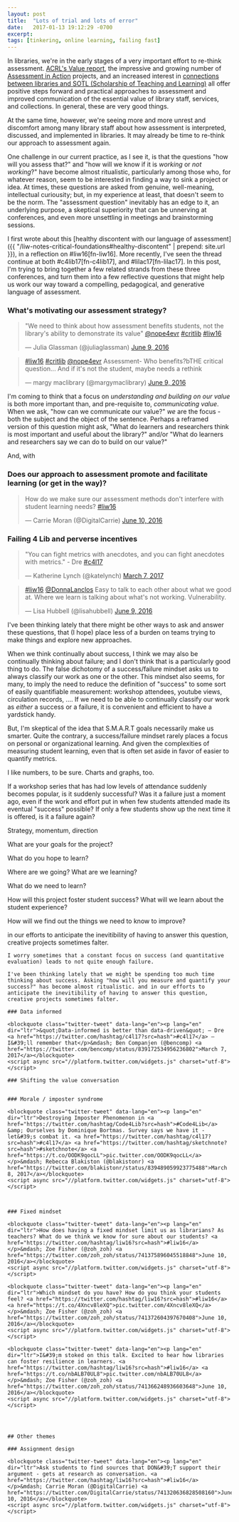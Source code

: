 ```yaml
---
layout: post
title:  "Lots of trial and lots of error"
date:   2017-01-13 19:12:29 -0700
excerpt: 
tags: [tinkering, online learning, failing fast]
---
```

In libraries, we're in the early stages of a very important effort to re-think assessment. [ACRL's Value report](http://www.acrl.ala.org/value/), the impressive and growing number of [Assessment in Action](http://www.ala.org/acrl/AiA) projects, and an increased interest in [connections between libraries and SOTL (Scholarship of Teaching and Learning)](https://docs.google.com/document/d/19tSlZXLwrm0cl2kfmJMBVRC41MnZiVbvQVe3z8gm4gA/edit) all offer positive steps forward and practical approaches to assessment and improved communication of the essential value of library staff, services, and collections. In general, these are very good things.

At the same time, however, we're seeing more and more unrest and discomfort among many library staff about how assessment is interpreted, discussed, and implemented in libraries. It may already be time to re-think our approach to assessment again.

One challenge in our current practice, as I see it, is that the questions "how will you assess that?" and "how will we know if it is *working* or *not working*?" have become almost ritualistic, particularly among those who, for whatever reason, seem to be interested in finding a way to sink a project or idea. At times, these questions are asked from genuine, well-meaning, intellectual curiousity; but, in my experience at least, that doesn't seem to be the norm. The "assessment question" inevitably has an edge to it, an underlying purpose, a skeptical superiority that can be unnerving at conferences, and even more unsettling in meetings and brainstorming sessions.

I first wrote about this [healthy discontent with our language of assessment]({{ "/liw-notes-critical-foundations#healthy-discontent" | prepend: site.url }}), in a reflection on #liw16[fn-liw16]. More recently, I've seen the thread continue at both #c4lib17[fn-c4lib17], and #lilac17[fn-lilac17]. In this post, I'm trying to bring together a few related strands from these three conferences, and turn them into a few reflective questions that might help us work our way toward a compelling, pedagogical, and generative language of assessment.

### What's motivating our assessment strategy?

<blockquote class="twitter-tweet" data-lang="en"><p lang="en" dir="ltr">&quot;We need to think about how assessment benefits students, not the library&#39;s ability to demonstrate its value&quot; <a href="https://twitter.com/nope4evr">@nope4evr</a> <a href="https://twitter.com/hashtag/critlib?src=hash">#critlib</a> <a href="https://twitter.com/hashtag/liw16?src=hash">#liw16</a></p>&mdash; Julia Glassman (@juliaglassman) <a href="https://twitter.com/juliaglassman/status/741031085446832128">June 9, 2016</a></blockquote>
<script async src="//platform.twitter.com/widgets.js" charset="utf-8"></script>

<blockquote class="twitter-tweet" data-lang="en"><p lang="en" dir="ltr"><a href="https://twitter.com/hashtag/liw16?src=hash">#liw16</a> <a href="https://twitter.com/hashtag/critlib?src=hash">#critlib</a> <a href="https://twitter.com/nope4evr">@nope4evr</a> Assessment- Who benefits?bTHE critical question... And if it&#39;s not the student, maybe needs a rethink</p>&mdash; margy maclibrary (@margymaclibrary) <a href="https://twitter.com/margymaclibrary/status/741030529504411648">June 9, 2016</a></blockquote>
<script async src="//platform.twitter.com/widgets.js" charset="utf-8"></script>

I'm coming to think that a focus on *understanding and building on our value* is both more important than, and pre-requisite to, *communicating value*. When we ask, "how can we communicate our value?" *we* are the focus - both the subject and the object of the sentence. Perhaps a reframed version of this question might ask, "What do learners and researchers think is most important and useful about the library?" and/or "What do learners and researchers say we can do to build on our value?" 

 And, with 


### Does our approach to assessment promote and facilitate learning (or get in the way)?

<blockquote class="twitter-tweet" data-lang="en"><p lang="en" dir="ltr">How do we make sure our assessment methods don&#39;t interfere with student learning needs? <a href="https://twitter.com/hashtag/liw16?src=hash">#liw16</a></p>&mdash; Carrie Moran (@DigitalCarrie) <a href="https://twitter.com/DigitalCarrie/status/741323313633329153">June 10, 2016</a></blockquote>
<script async src="//platform.twitter.com/widgets.js" charset="utf-8"></script>

### Failing 4 Lib and perverse incentives

<blockquote class="twitter-tweet" data-lang="en"><p lang="en" dir="ltr">&quot;You can fight metrics with anecdotes, and you can fight anecdotes with metrics.&quot; - Dre <a href="https://twitter.com/hashtag/c4l17?src=hash">#c4l17</a></p>&mdash; Katherine Lynch (@katelynch) <a href="https://twitter.com/katelynch/status/839173777955004416">March 7, 2017</a></blockquote>
<script async src="//platform.twitter.com/widgets.js" charset="utf-8"></script>

<blockquote class="twitter-tweet" data-lang="en"><p lang="en" dir="ltr"><a href="https://twitter.com/hashtag/liw16?src=hash">#liw16</a> <a href="https://twitter.com/DonnaLanclos">@DonnaLanclos</a> Easy to talk to each other about what we good at. Where we learn is talking about what&#39;s not working. Vulnerability.</p>&mdash; Lisa Hubbell (@lisahubbell) <a href="https://twitter.com/lisahubbell/status/740937521895346176">June 9, 2016</a></blockquote>
<script async src="//platform.twitter.com/widgets.js" charset="utf-8"></script>



I've been thinking lately that there might be other ways to ask and answer these questions, that (I hope) place less of a burden on teams trying to make things and explore new approaches.


When we think continually about success, I think we may also be continually thinking about failure; and I don't think that is a particularly good thing to do. The false dichotomy of a success/failure mindset asks us to always classify our work as one or the other. This mindset also seems, for many, to imply the need to reduce the definition of "success" to some sort of easily quantifiable measurement: workshop attendees, youtube views, circulation records, .... If we need to be able to continually classify our work as *either* a success or a failure, it is convenient and efficient to have a yardstick handy.

But, I'm skeptical of the idea that S.M.A.R.T goals necessarily make us smarter. Quite the contrary, a success/failure mindset rarely places a focus on personal or organizational learning. And given the complexities of measuring student learning, even that is often set aside in favor of easier to quantify metrics.

I like numbers, to be sure. Charts and graphs, too.



If a workshop series that has had low levels of attendance suddenly becomes popular, is it suddenly successful? Was it a failure just a moment ago, even if the work and effort put in when few students attended made its eventual "success" possible? If only a few students show up the next time it is offered, is it a failure again?


Strategy, momentum, direction

What are your goals for the project?

What do you hope to learn?

Where are we going? What are we learning?

What do we need to learn?

How will this project foster student success? What will we learn about the student experience?

How will we find out the things we need to know to improve?

in our efforts to anticipate the inevitibility of having to answer this question, creative projects sometimes falter.

~~~~
I worry sometimes that a constant focus on success (and quantitative evaluation) leads to not quite enough failure.

I've been thinking lately that we might be spending too much time thinking about success. Asking "how will you measure and quantify your success?" has become almost ritualistic. and in our efforts to anticipate the inevitibility of having to answer this question, creative projects sometimes falter.

### Data informed

<blockquote class="twitter-tweet" data-lang="en"><p lang="en" dir="ltr">&quot;Data-informed is better than data-driven&quot; – Dre <a href="https://twitter.com/hashtag/c4l17?src=hash">#c4l17</a> – I&#39;ll remember that</p>&mdash; Ben Companjen (@bencomp) <a href="https://twitter.com/bencomp/status/839172534956236802">March 7, 2017</a></blockquote>
<script async src="//platform.twitter.com/widgets.js" charset="utf-8"></script>

### Shifting the value conversation


### Morale / imposter syndrome

<blockquote class="twitter-tweet" data-lang="en"><p lang="en" dir="ltr">Destroying Imposter Phenomenon in <a href="https://twitter.com/hashtag/Code4Lib?src=hash">#Code4Lib</a> &amp; Ourselves by Dominique Bortmas. Survey says we have it - let&#39;s combat it. <a href="https://twitter.com/hashtag/c4l17?src=hash">#c4l17</a> <a href="https://twitter.com/hashtag/sketchnote?src=hash">#sketchnote</a> <a href="https://t.co/OODK9qocLL">pic.twitter.com/OODK9qocLL</a></p>&mdash; Rebecca Blakiston (@blakistonr) <a href="https://twitter.com/blakistonr/status/839489059923775488">March 8, 2017</a></blockquote>
<script async src="//platform.twitter.com/widgets.js" charset="utf-8"></script>



### Fixed mindset

<blockquote class="twitter-tweet" data-lang="en"><p lang="en" dir="ltr">How does having a fixed mindset limit us as librarians? As teachers? What do we think we know for sure about our students? <a href="https://twitter.com/hashtag/liw16?src=hash">#liw16</a></p>&mdash; Zoe Fisher (@zoh_zoh) <a href="https://twitter.com/zoh_zoh/status/741375896045518848">June 10, 2016</a></blockquote>
<script async src="//platform.twitter.com/widgets.js" charset="utf-8"></script>

<blockquote class="twitter-tweet" data-lang="en"><p lang="en" dir="ltr">Which mindset do you have? How do you think your students feel? <a href="https://twitter.com/hashtag/liw16?src=hash">#liw16</a> <a href="https://t.co/4Xncv8leXQ">pic.twitter.com/4Xncv8leXQ</a></p>&mdash; Zoe Fisher (@zoh_zoh) <a href="https://twitter.com/zoh_zoh/status/741372604397670408">June 10, 2016</a></blockquote>
<script async src="//platform.twitter.com/widgets.js" charset="utf-8"></script>

<blockquote class="twitter-tweet" data-lang="en"><p lang="en" dir="ltr">I&#39;m stoked on this talk. Excited to hear how libraries can foster resilience in learners. <a href="https://twitter.com/hashtag/liw16?src=hash">#liw16</a> <a href="https://t.co/nbALB70UL8">pic.twitter.com/nbALB70UL8</a></p>&mdash; Zoe Fisher (@zoh_zoh) <a href="https://twitter.com/zoh_zoh/status/741366248936603648">June 10, 2016</a></blockquote>
<script async src="//platform.twitter.com/widgets.js" charset="utf-8"></script>
	

    
    
## Other themes

### Assignment design

<blockquote class="twitter-tweet" data-lang="en"><p lang="en" dir="ltr">Ask students to find sources that DON&#39;T support their argument - gets at research as conversation. <a href="https://twitter.com/hashtag/liw16?src=hash">#liw16</a></p>&mdash; Carrie Moran (@DigitalCarrie) <a href="https://twitter.com/DigitalCarrie/status/741320636828508160">June 10, 2016</a></blockquote>
<script async src="//platform.twitter.com/widgets.js" charset="utf-8"></script>

